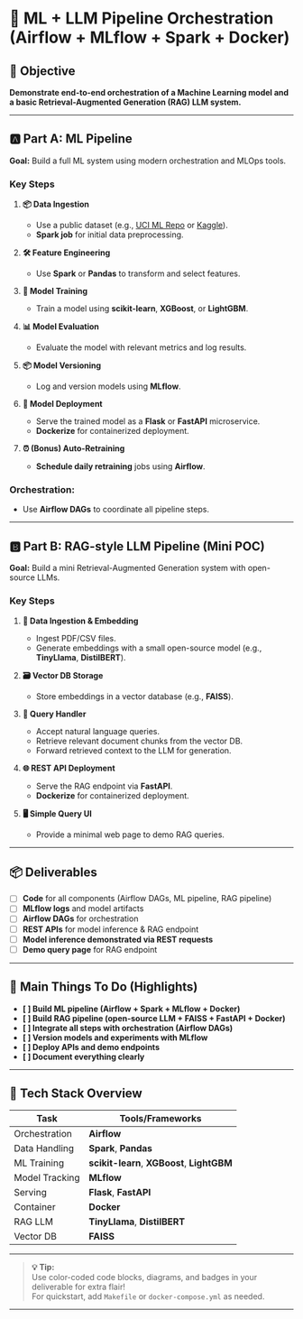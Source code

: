 # 🚀 ML + LLM Pipeline Orchestration (Airflow + MLflow + Spark + Docker)

## 🎯 **Objective**
**Demonstrate end-to-end orchestration of a Machine Learning model and a basic Retrieval-Augmented Generation (RAG) LLM system.**

---

## 🅰️ **Part A: ML Pipeline**

**Goal:** Build a full ML system using modern orchestration and MLOps tools.

### **Key Steps**

1. **📦 Data Ingestion**
   - Use a public dataset (e.g., [UCI ML Repo](https://archive.ics.uci.edu/) or [Kaggle](https://www.kaggle.com/)).
   - **Spark job** for initial data preprocessing.

2. **🛠️ Feature Engineering**
   - Use **Spark** or **Pandas** to transform and select features.

3. **🤖 Model Training**
   - Train a model using **scikit-learn**, **XGBoost**, or **LightGBM**.

4. **📊 Model Evaluation**
   - Evaluate the model with relevant metrics and log results.

5. **📦 Model Versioning**
   - Log and version models using **MLflow**.

6. **🚀 Model Deployment**
   - Serve the trained model as a **Flask** or **FastAPI** microservice.
   - **Dockerize** for containerized deployment.

7. **⏰ (Bonus) Auto-Retraining**
   - **Schedule daily retraining** jobs using **Airflow**.

### **Orchestration:**
- Use **Airflow DAGs** to coordinate all pipeline steps.

---

## 🅱️ **Part B: RAG-style LLM Pipeline (Mini POC)**

**Goal:** Build a mini Retrieval-Augmented Generation system with open-source LLMs.

### **Key Steps**

1. **📄 Data Ingestion & Embedding**
   - Ingest PDF/CSV files.
   - Generate embeddings with a small open-source model (e.g., **TinyLlama**, **DistilBERT**).

2. **🗃️ Vector DB Storage**
   - Store embeddings in a vector database (e.g., **FAISS**).

3. **🔎 Query Handler**
   - Accept natural language queries.
   - Retrieve relevant document chunks from the vector DB.
   - Forward retrieved context to the LLM for generation.

4. **🌐 REST API Deployment**
   - Serve the RAG endpoint via **FastAPI**.
   - **Dockerize** for containerized deployment.

5. **🖥️ Simple Query UI**
   - Provide a minimal web page to demo RAG queries.

---

## 📦 **Deliverables**

- [ ] **Code** for all components (Airflow DAGs, ML pipeline, RAG pipeline)
- [ ] **MLflow logs** and model artifacts
- [ ] **Airflow DAGs** for orchestration
- [ ] **REST APIs** for model inference & RAG endpoint
- [ ] **Model inference demonstrated via REST requests**
- [ ] **Demo query page** for RAG endpoint

---

## 🌈 **Main Things To Do (Highlights)**

- **[ ] Build ML pipeline (Airflow + Spark + MLflow + Docker)**
- **[ ] Build RAG pipeline (open-source LLM + FAISS + FastAPI + Docker)**
- **[ ] Integrate all steps with orchestration (Airflow DAGs)**
- **[ ] Version models and experiments with MLflow**
- **[ ] Deploy APIs and demo endpoints**
- **[ ] Document everything clearly**

---

## 🎨 **Tech Stack Overview**

| Task           | Tools/Frameworks                 |
|----------------|---------------------------------|
| Orchestration  | **Airflow**                     |
| Data Handling  | **Spark**, **Pandas**           |
| ML Training    | **scikit-learn**, **XGBoost**, **LightGBM** |
| Model Tracking | **MLflow**                      |
| Serving        | **Flask**, **FastAPI**          |
| Container      | **Docker**                      |
| RAG LLM        | **TinyLlama**, **DistilBERT**   |
| Vector DB      | **FAISS**                       |

---

> **💡 Tip:**  
> Use color-coded code blocks, diagrams, and badges in your deliverable for extra flair!  
> For quickstart, add `Makefile` or `docker-compose.yml` as needed.

---
